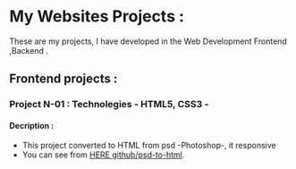 # My Websites Projects :
These are my projects, I have developed in the Web Development Frontend ,Backend .

## Frontend projects :
### Project N-01 : Technolegies - HTML5, CSS3 -
#### Decription :
- This project converted to HTML from psd -Photoshop-, it responsive
- You can see from [HERE github/psd-to-html](https://github.com/AissamYekhlef/psd-to-html).
